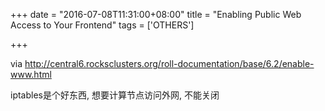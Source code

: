 +++
date = "2016-07-08T11:31:00+08:00"
title = "Enabling Public Web Access to Your Frontend"
tags = ['OTHERS']

+++

via <http://central6.rocksclusters.org/roll-documentation/base/6.2/enable-www.html>

iptables是个好东西, 想要计算节点访问外网, 不能关闭